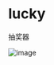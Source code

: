 # lucky
抽奖器

![image](https://file.tapd.cn//tfl/captures/2022-04/tapd_63093230_base64_1649859755_34.png)
